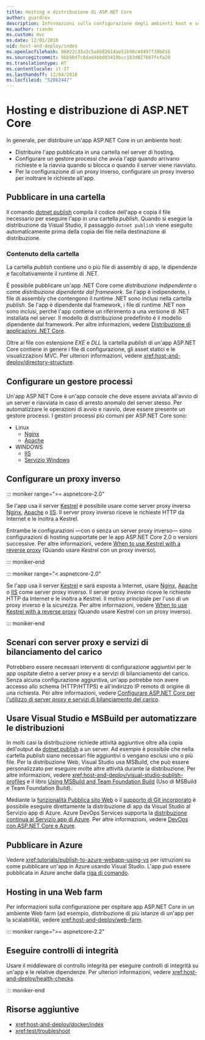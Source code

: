 ```yaml
---
title: Hosting e distribuzione di ASP.NET Core
author: guardrex
description: Informazioni sulla configurazione degli ambienti host e sulla distribuzione delle app ASP.NET Core.
ms.author: riande
ms.custom: mvc
ms.date: 12/01/2018
uid: host-and-deploy/index
ms.openlocfilehash: 86022c33a3c5a8b82b14ae51b98c44497f39bd16
ms.sourcegitcommit: 9bb58d7c8dad4bbd03419bcc183d027667fefa20
ms.translationtype: HT
ms.contentlocale: it-IT
ms.lasthandoff: 12/04/2018
ms.locfileid: "52862447"
---
```

# <a name="host-and-deploy-aspnet-core"></a>Hosting e distribuzione di ASP.NET Core

In generale, per distribuire un'app ASP.NET Core in un ambiente host:

* Distribuire l'app pubblicata in una cartella nel server di hosting.
* Configurare un gestore processi che avvia l'app quando arrivano richieste e la riavvia quando si blocca o quando il server viene riavviato.
* Per la configurazione di un proxy inverso, configurare un proxy inverso per inoltrare le richieste all'app.

## <a name="publish-to-a-folder"></a>Pubblicare in una cartella

Il comando [dotnet publish](/dotnet/core/tools/dotnet-publish) compila il codice dell'app e copia il file necessario per eseguire l'app in una cartella *publish*. Quando si esegue la distribuzione da Visual Studio, il passaggio `dotnet publish` viene eseguito automaticamente prima della copia dei file nella destinazione di distribuzione.

### <a name="folder-contents"></a>Contenuto della cartella

La cartella *publish* contiene uno o più file di assembly di app, le dipendenze e facoltativamente il runtime di .NET.

È possibile pubblicare un'app .NET Core come *distribuzione indipendente* o come *distribuzione dipendente dal framework*. Se l'app è indipendente, i file di assembly che contengono il runtime .NET sono inclusi nella cartella *publish*. Se l'app è dipendente dal framework, i file di runtime .NET non sono inclusi, perché l'app contiene un riferimento a una versione di .NET installata nel server. Il modello di distribuzione predefinito è il modello dipendente dal framework. Per altre informazioni, vedere [Distribuzione di applicazioni .NET Core](/dotnet/core/deploying/).

Oltre ai file con estensione *EXE* e *DLL* la cartella *publish* di un'app ASP.NET Core contiene in genere i file di configurazione, gli asset statici e le visualizzazioni MVC. Per ulteriori informazioni, vedere <xref:host-and-deploy/directory-structure>.

## <a name="set-up-a-process-manager"></a>Configurare un gestore processi

Un'app ASP.NET Core è un'app console che deve essere avviata all'avvio di un server e riavviata in caso di arresto anomalo del server stesso. Per automatizzare le operazioni di avvio e riavvio, deve essere presente un gestore processi. I gestori processi più comuni per ASP.NET Core sono:

* Linux
  * [Nginx](xref:host-and-deploy/linux-nginx)
  * [Apache](xref:host-and-deploy/linux-apache)
* WINDOWS
  * [IIS](xref:host-and-deploy/iis/index)
  * [Servizio Windows](xref:host-and-deploy/windows-service)

## <a name="set-up-a-reverse-proxy"></a>Configurare un proxy inverso

::: moniker range=">= aspnetcore-2.0"

Se l'app usa il server [Kestrel](xref:fundamentals/servers/kestrel) è possibile usare come server proxy inverso [Nginx](xref:host-and-deploy/linux-nginx), [Apache](xref:host-and-deploy/linux-apache) o [IIS](xref:host-and-deploy/iis/index). Il server proxy inverso riceve le richieste HTTP da Internet e le inoltra a Kestrel.

Entrambe le configurazioni &mdash;con o senza un server proxy inverso&mdash; sono configurazioni di hosting supportate per le app ASP.NET Core 2.0 o versioni successive. Per altre informazioni, vedere [When to use Kestrel with a reverse proxy](xref:fundamentals/servers/kestrel#when-to-use-kestrel-with-a-reverse-proxy) (Quando usare Kestrel con un proxy inverso).

::: moniker-end

::: moniker range="< aspnetcore-2.0"

Se l'app usa il server [Kestrel](xref:fundamentals/servers/kestrel) e sarà esposta a Internet, usare [Nginx](xref:host-and-deploy/linux-nginx), [Apache](xref:host-and-deploy/linux-apache) o [IIS](xref:host-and-deploy/iis/index) come server proxy inverso. Il server proxy inverso riceve le richieste HTTP da Internet e le inoltra a Kestrel. Il motivo principale per l'uso di un proxy inverso è la sicurezza. Per altre informazioni, vedere [When to use Kestrel with a reverse proxy](xref:fundamentals/servers/kestrel?tabs=aspnetcore1x#when-to-use-kestrel-with-a-reverse-proxy) (Quando usare Kestrel con un proxy inverso).

::: moniker-end

## <a name="proxy-server-and-load-balancer-scenarios"></a>Scenari con server proxy e servizi di bilanciamento del carico

Potrebbero essere necessari interventi di configurazione aggiuntivi per le app ospitate dietro a server proxy e a servizi di bilanciamento del carico. Senza alcuna configurazione aggiuntiva, un'app potrebbe non avere accesso allo schema (HTTP/HTTPS) e all'indirizzo IP remoto di origine di una richiesta. Per altre informazioni, vedere [Configurare ASP.NET Core per l'utilizzo di server proxy e servizi di bilanciamento del carico](xref:host-and-deploy/proxy-load-balancer).

## <a name="use-visual-studio-and-msbuild-to-automate-deployments"></a>Usare Visual Studio e MSBuild per automatizzare le distribuzioni

In molti casi la distribuzione richiede attività aggiuntive oltre alla copia dell'output da [dotnet publish](/dotnet/core/tools/dotnet-publish) a un server. Ad esempio è possibile che nella cartella *publish* siano necessari file aggiuntivi o vengano esclusi uno o più file. Per la distribuzione Web, Visual Studio usa MSBuild, che può essere personalizzato per eseguire molte altre attività durante la distribuzione. Per altre informazioni, vedere <xref:host-and-deploy/visual-studio-publish-profiles> e il libro [Using MSBuild and Team Foundation Build](http://msbuildbook.com/) (Uso di MSBuild e Team Foundation Build).

Mediante la [funzionalità Pubblica sito Web](xref:tutorials/publish-to-azure-webapp-using-vs) o il [supporto di Git incorporato](xref:host-and-deploy/azure-apps/azure-continuous-deployment) è possibile eseguire direttamente la distribuzione di app da Visual Studio al Servizio app di Azure. Azure DevOps Services supporta la [distribuzione continua al Servizio app di Azure](/azure/devops/pipelines/targets/webapp). Per altre informazioni, vedere [DevOps con ASP.NET Core e Azure](xref:azure/devops/index).

## <a name="publish-to-azure"></a>Pubblicare in Azure

Vedere <xref:tutorials/publish-to-azure-webapp-using-vs> per istruzioni su come pubblicare un'app in Azure usando Visual Studio. L'app può essere pubblicata in Azure anche dalla [riga di comando](/azure/app-service/app-service-web-get-started-dotnet).

## <a name="host-in-a-web-farm"></a>Hosting in una Web farm

Per informazioni sulla configurazione per ospitare app ASP.NET Core in un ambiente Web farm (ad esempio, distribuzione di più istanze di un'app per la scalabilità), vedere <xref:host-and-deploy/web-farm>.

::: moniker range=">= aspnetcore-2.2"

## <a name="perform-health-checks"></a>Eseguire controlli di integrità

Usare il middleware di controllo integrità per eseguire controlli di integrità su un'app e le relative dipendenze. Per ulteriori informazioni, vedere <xref:host-and-deploy/health-checks>.

::: moniker-end

## <a name="additional-resources"></a>Risorse aggiuntive

* <xref:host-and-deploy/docker/index>
* <xref:test/troubleshoot>
